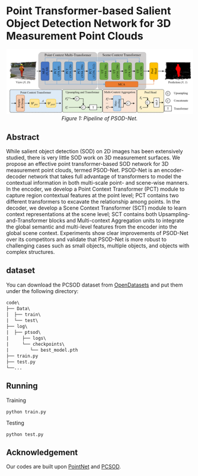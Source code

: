# Point Transformer-based Salient Object Detection Network for 3D Measurement Point Clouds <a name="headin"></a>

<p align="center">
    <img src="fig1.jpg"/> <br/>
    <em> 
Figure 1: Pipeline of PSOD-Net.
</em>
</p>

## Abstract
While salient object detection (SOD) on 2D images has been extensively studied, there is very little SOD work on 3D measurement surfaces. We propose an effective point transformer-based SOD network for 3D measurement point clouds, termed PSOD-Net. PSOD-Net is an encoder-decoder network that takes full advantage of transformers to model the contextual information in both multi-scale point- and scene-wise manners. In the encoder, we develop a Point Context Transformer (PCT) module to capture region contextual features at the point level; PCT contains two different transformers to excavate the relationship among points. In the decoder, we develop a Scene Context Transformer (SCT) module to learn context representations at the scene level; SCT contains both Upsampling-and-Transformer blocks and Multi-context Aggregation units to integrate the global semantic and multi-level features from the encoder into the global scene context. Experiments show clear improvements of PSOD-Net over its competitors and validate that PSOD-Net is more robust to challenging cases such as small objects, multiple objects, and objects with complex structures.

## dataset
You can download the PCSOD dataset from [OpenDatasets](https://git.openi.org.cn/OpenDatasets/PCSOD-Dataset/datasets) and put them under the following directory:

```
code\
├── Data\
│  ├── train\
|  └── test\
├── log\
|  ├── ptsod\
|     ├── logs\
|     └── checkpoints\
|        └── best_model.pth
├── train.py
├── test.py
└──...
```

## Running

Training
```
python train.py
```

Testing
```
python test.py

```

## Acknowledgement
Our codes are built upon [PointNet](https://github.com/yanx27/Pointnet_Pointnet2_pytorch) and [PCSOD](https://openi.pcl.ac.cn/OpenPointCloud/PCSOD). 